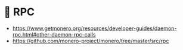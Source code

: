 # 🔴 RPC
- <https://www.getmonero.org/resources/developer-guides/daemon-rpc.html#other-daemon-rpc-calls>
- <https://github.com/monero-project/monero/tree/master/src/rpc>